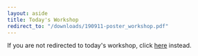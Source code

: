 ```yaml
---
layout: aside
title: Today's Workshop
redirect_to: "/downloads/190911-poster_workshop.pdf"
---
```


If you are not redirected to today's workshop, click [here](/downloads/190911-poster_workshop.pdf) instead.